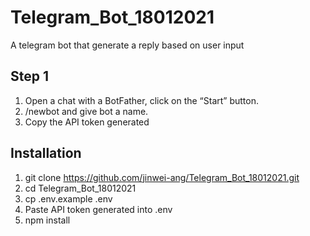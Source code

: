 # Telegram_Bot_18012021

A telegram bot that generate a reply based on user input

## Step 1
1. Open a chat with a BotFather, click on the “Start” button.
2. /newbot and give bot a name.
3. Copy the API token generated


## Installation
1. git clone https://github.com/jinwei-ang/Telegram_Bot_18012021.git
2. cd Telegram_Bot_18012021
3. cp .env.example .env
4. Paste API token generated into .env
5. npm install

